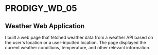 # PRODIGY_WD_05

## Weather Web Application

I built a web page that fetched weather data from a weather API based on the user's location or a user-inputted location. The page displayed the current weather conditions, temperature, and other relevant information.

